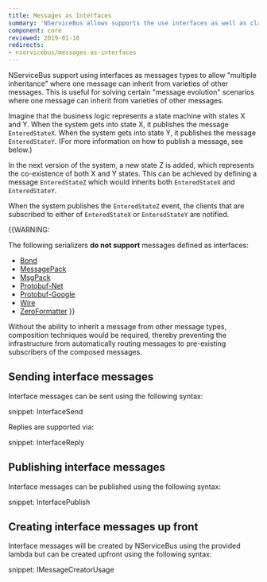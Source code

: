```yaml
---
title: Messages as Interfaces
summary: 'NServiceBus allows supports the use interfaces as well as class serialization.'
component: core
reviewed: 2019-01-10
redirects:
- nservicebus/messages-as-interfaces
---
```


NServiceBus support using interfaces as messages types to allow "multiple inheritance" where one message can inherit from varieties of other messages. This is useful for solving certain "message evolution" scenarios where one message can inherit from varieties of other messages.

Imagine that the business logic represents a state machine with states X and Y. When the system gets into state X, it publishes the message `EnteredStateX`. When the system gets into state Y, it publishes the message `EnteredStateY`. (For more information on how to publish a message, see below.)

In the next version of the system, a new state Z is added, which represents the co-existence of both X and Y states. This can be achieved by defining a message `EnteredStateZ` which would inherits both `EnteredStateX` and `EnteredStateY`.

When the system publishes the `EnteredStateZ` event, the clients that are subscribed to either of `EnteredStateX` or `EnteredStateY` are notified.

{{WARNING:

The following serializers **do not support** messages defined as interfaces: 

 * [Bond](/nservicebus/serialization/bond.md)
 * [MessagePack](/nservicebus/serialization/messagepack.md)
 * [MsgPack](/nservicebus/serialization/msgpack.md)
 * [Protobuf-Net](/nservicebus/serialization/protobufnet.md)
 * [Protobuf-Google](/nservicebus/serialization/protobufgoogle.md)
 * [Wire](/nservicebus/serialization/wire.md)
 * [ZeroFormatter](/nservicebus/serialization/zeroformatter.md)
}}

Without the ability to inherit a message from other message types, composition techniques would be required, thereby preventing the infrastructure from automatically routing messages to pre-existing subscribers of the composed messages.

## Sending interface messages

Interface messages can be sent using the following syntax:

snippet: InterfaceSend

Replies are supported via:

snippet: InterfaceReply

## Publishing interface messages

Interface messages can be published using the following syntax:

snippet: InterfacePublish

## Creating interface messages up front

Interface messages will be created by NServiceBus using the provided lambda but can be created upfront using the following syntax:

snippet: IMessageCreatorUsage